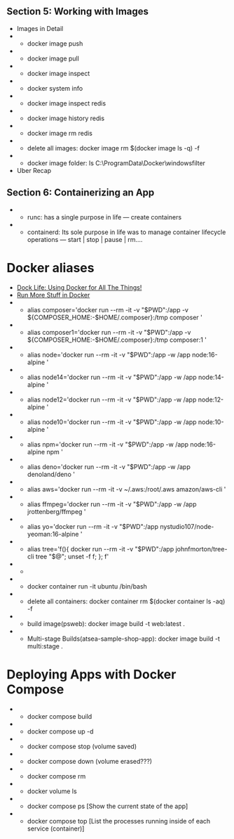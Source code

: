 ## Section 5: Working with Images
* Images in Detail
* * docker image push
* * docker image pull
* * docker image inspect
* * docker system info
* * docker image inspect redis
* * docker image history redis
* * docker image rm redis
* * delete all images: docker image rm $(docker image ls -q) -f
* * docker image folder: ls C:\ProgramData\Docker\windowsfilter
* Uber Recap
## Section 6: Containerizing an App
* * runc: has a single purpose in life — create containers
* * containerd: Its sole purpose in life was to manage container lifecycle operations — start | stop | pause | rm....
# Docker aliases
* [Dock Life: Using Docker for All The Things!](https://nystudio107.com/blog/dock-life-using-docker-for-all-the-things)
* [Run More Stuff in Docker](https://jonathan.bergknoff.com/journal/run-more-stuff-in-docker/)
* * alias composer='docker run --rm -it -v "$PWD":/app -v ${COMPOSER_HOME:-$HOME/.composer}:/tmp composer '
* * alias composer1='docker run --rm -it -v "$PWD":/app -v ${COMPOSER_HOME:-$HOME/.composer}:/tmp composer:1 '
* * alias node='docker run --rm -it -v "$PWD":/app -w /app node:16-alpine '
* * alias node14='docker run --rm -it -v "$PWD":/app -w /app node:14-alpine '
* * alias node12='docker run --rm -it -v "$PWD":/app -w /app node:12-alpine '
* * alias node10='docker run --rm -it -v "$PWD":/app -w /app node:10-alpine '
* * alias npm='docker run --rm -it -v "$PWD":/app -w /app node:16-alpine npm '
* * alias deno='docker run --rm -it -v "$PWD":/app -w /app denoland/deno '
* * alias aws='docker run --rm -it -v ~/.aws:/root/.aws amazon/aws-cli '
* * alias ffmpeg='docker run --rm -it -v "$PWD":/app -w /app jrottenberg/ffmpeg '
* * alias yo='docker run --rm -it -v "$PWD":/app nystudio107/node-yeoman:16-alpine '
* * alias tree='f(){ docker run --rm -it -v "$PWD":/app johnfmorton/tree-cli tree "$@";  unset -f f; }; f'
* * 
* * docker container run -it ubuntu /bin/bash
* * delete all containers: docker container rm $(docker container ls -aq) -f
* * build image(psweb): docker image build -t web:latest .
* * Multi-stage Builds(atsea-sample-shop-app):  docker image build -t multi:stage .
# Deploying Apps with Docker Compose
* * docker compose build
* * docker compose up -d
* * docker compose stop (volume saved)
* * docker compose down (volume erased???)
* * docker compose rm
* * docker volume ls
* * docker compose ps [Show the current state of the app]
* * docker compose top [List the processes running inside of each service (container)]